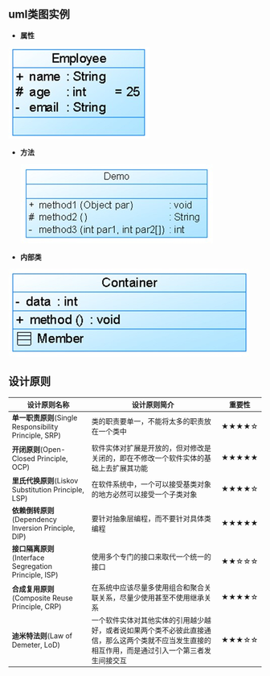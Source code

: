 ## uml类图实例
* **属性**

![](../../img/pattern/uml1.png)

* **方法**

  ![](../../img/pattern/uml2.png)

  



* **内部类**

![](../../img/pattern/uml3.png)



## 设计原则

| 设计原则名称                                           | 设计原则简介                                                 | 重要性 |
| ------------------------------------------------------ | ------------------------------------------------------------ | ------ |
| **单一职责原则**(Single Responsibility Principle, SRP) | 类的职责要单一，不能将太多的职责放在一个类中                 | ★★★★☆  |
| **开闭原则**(Open-Closed Principle, OCP)               | 软件实体对扩展是开放的，但对修改是关闭的，即在不修改一个软件实体的基础上去扩展其功能 | ★★★★★  |
| **里氏代换原则**(Liskov Substitution Principle, LSP)   | 在软件系统中，一个可以接受基类对象的地方必然可以接受一个子类对象 | ★★★★☆  |
| **依赖倒转原则**(Dependency Inversion Principle, DIP)  | 要针对抽象层编程，而不要针对具体类编程                       | ★★★★★  |
| **接口隔离原则**(Interface Segregation Principle, ISP) | 使用多个专门的接口来取代一个统一的接口                       | ★★☆☆☆  |
| **合成复用原则**(Composite Reuse Principle, CRP)       | 在系统中应该尽量多使用组合和聚合关联关系，尽量少使用甚至不使用继承关系 | ★★★★☆  |
| **迪米特法则**(Law of Demeter, LoD)                    | 一个软件实体对其他实体的引用越少越好，或者说如果两个类不必彼此直接通信，那么这两个类就不应当发生直接的相互作用，而是通过引入一个第三者发生间接交互 | ★★★☆☆  |

